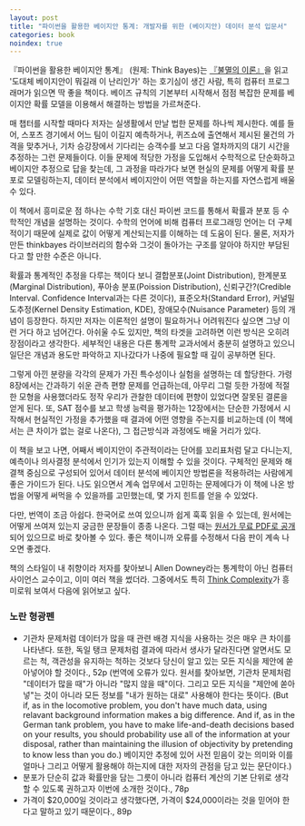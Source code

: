 ```yaml
---
layout: post
title: "파이썬을 활용한 베이지안 통계: 개발자를 위한 (베이지안) 데이터 분석 입문서"
categories: book
noindex: true
---
```


『파이썬을 활용한 베이지안 통계』 (원제: Think Bayes)는 [『불멸의 이론』](http://www.4four.us/article/2013/09/the-theory-that-would-not-die)을 읽고 '도대체 베이지안이 뭐길래 이 난리인가' 하는 호기심이 생긴 사람, 특히 컴퓨터 프로그래머가 읽으면 딱 좋을 책이다. 베이즈 규칙의 기본부터 시작해서 점점 복잡한 문제를 베이지안 확률 모델을 이용해서 해결하는 방법을 가르쳐준다.

매 챕터를 시작할 때마다 저자는 실생활에서 만날 법한 문제를 하나씩 제시한다. 예를 들어, 스포츠 경기에서 어느 팀이 이길지 예측하거나, 퀴즈쇼에 출연해서 제시된 물건의 가격을 맞추거나, 기차 승강장에서 기다리는 승객수를 보고 다음 열차까지의 대기 시간을 추정하는 그런 문제들이다. 이들 문제에 적당한 가정을 도입해서 수학적으로 단순화하고 베이지안 추정으로 답을 찾는데, 그 과정을 따라가다 보면 현실의 문제를 어떻게 확률 분포로 모델링하는지, 데이터 분석에서 베이지안이 어떤 역할을 하는지를 자연스럽게 배울 수 있다.<!--more-->

이 책에서 흥미로운 점 하나는 수학 기호 대신 파이썬 코드를 통해서 확률과 분포 등 수학적인 개념을 설명하는 것이다. 수학의 언어에 비해 컴퓨터 프로그래밍 언어는 더 구체적이기 때문에 실제로 값이 어떻게 계산되는지를 이해하는 데 도움이 된다. 물론, 저자가 만든 thinkbayes 라이브러리의 함수와 그것이 돌아가는 구조를 알아야 하지만 부담된다고 할 만한 수준은 아니다.

확률과 통계적인 추정을 다루는 책이다 보니 결합분포(Joint Distribution), 한계분포(Marginal Distribution), 푸아송 분포(Poission Distribution), 신뢰구간?(Credible Interval. Confidence Interval과는 다른 것이다), 표준오차(Standard Error), 커널밀도추정(Kernel Density Estimation, KDE), 장애모수(Nuisance Parameter) 등의 개념이 등장한다. 하지만 저자는 이론적인 설명이 필요하거나 어려워진다 싶으면 그냥 이런 거다 하고 넘어간다. 아쉬울 수도 있지만, 책의 타겟을 고려하면 이런 방식은 오히려 장점이라고 생각한다. 세부적인 내용은 다른 통계학 교과서에서 충분히 설명하고 있으니 일단은 개념과 용도만 파악하고 지나갔다가 나중에 필요할 때 깊이 공부하면 된다.

그렇게 아낀 분량을 각각의 문제가 가진 특수성이나 실험을 설명하는 데 할당한다. 가령 8장에서는 간과하기 쉬운 관측 편향 문제를 언급하는데, 아무리 그럴 듯한 가정에 적절한 모형을 사용했더라도 정작 우리가 관찰한 데이터에 편향이 있었다면 잘못된 결론을 얻게 된다. 또, SAT 점수를 보고 학생 능력을 평가하는 12장에서는 단순한 가정에서 시작해서 현실적인 가정을 추가했을 때 결과에 어떤 영향을 주는지를 비교하는데 (이 책에서는 큰 차이가 없는 걸로 나온다), 그 접근방식과 과정에도 배울 거리가 있다.

이 책을 보고 나면, 어째서 베이지안이 주관적이라는 단어를 꼬리표처럼 달고 다니는지, 예측이나 의사결정 분석에서 인기가 있는지 이해할 수 있을 것이다. 구체적인 문제와 해결책 중심으로 구성되어 있어서 데이터 분석에 베이지안 방법론을 적용하려는 사람에게 좋은 가이드가 된다. 나도 읽으면서 계속 업무에서 고민하는 문제에다가 이 책에 나온 방법을 어떻게 써먹을 수 있을까를 고민했는데, 몇 가지 힌트를 얻을 수 있었다.

다만, 번역이 조금 아쉽다. 한국어로 쓰여 있으니까 쉽게 훅훅 읽을 수 있는데, 원서에는 어떻게 쓰여져 있는지 궁금한 문장들이 종종 나온다. 그럴 때는 [원서가 무료 PDF로 공개](http://www.greenteapress.com/thinkbayes/)되어 있으므로 바로 찾아볼 수 있다. 좋은 책이니까 오류를 수정해서 다음 판이 계속 나오면 좋겠다.

책의 스타일이 내 취향이라 저자를 찾아보니 Allen Downey라는 통계학이 아닌 컴퓨터 사이언스 교수이고, 이미 여러 책을 썼더라. 그중에서도 특히 [Think Complexity](http://greenteapress.com/compmod/)가 흥미로워 보여서 다음에 읽어보고 싶다.

### 노란 형광펜

- 기관차 문제처럼 데이터가 많을 때 관련 배경 지식을 사용하는 것은 매우 큰 차이를 나타낸다. 또한, 독일 탱크 문제처럼 결과에 따라서 생사가 달라진다면 알면서도 모르는 척, 객관성을 유지하는 척하는 것보다 당신이 알고 있는 모든 지식을 제안에 쏟아넣어야 할 것이다., 52p (번역에 오류가 있다. 원서를 찾아보면, 기관차 문제처럼 "데이터가 많을 때"가 아니라 "많지 않을 때"이다. 그리고 모든 지식을 "제안에 쏟아넣"는 것이 아니라 모든 정보를 "내가 원하는 대로" 사용해야 한다는 뜻이다. (But if, as in the locomotive problem, you don't have much data, using relavant background information makes a big difference. And if, as in the German tank problem, you have to make life-and-death decisions based on your results, you should probability use all of the information at your disposal, rather than maintaining the illusion of objectivity by pretending to know less than you do.) 베이지안 추정에 있어 사전 믿음이 갖는 의미와 이를 얼마나 그리고 어떻게 활용해야 하는지에 대한 저자의 관점을 담고 있는 문단이다.)
- 분포가 단순히 값과 확률만을 담는 그릇이 아니라 컴퓨터 계산의 기본 단위로 생각할 수 있도록 권하고자 이번에 소개한 것이다., 78p
- 가격이 $20,000일 것이라고 생각했다면, 가격이 $24,000이라는 것을 믿어야 한다고 말하고 있기 때문이다., 89p